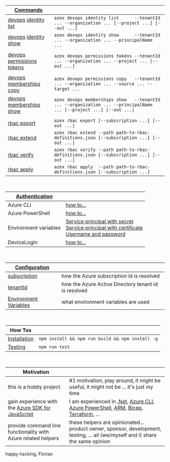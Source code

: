 
| [Commands](/docs/commands/readme.md) | |
|-|-|
|[devops](/docs/commands/devops/readme.md) [identity   ](/docs/commands/devops/identity/readme.md   ) [list  ](/docs/commands/devops/identity/list.md     )|`azex devops identity list      --tenantId ... --organization ... [--project ...] [--out ...]`|
|[devops](/docs/commands/devops/readme.md) [identity   ](/docs/commands/devops/identity/readme.md   ) [show  ](/docs/commands/devops/identity/show.md     )|`azex devops identity show      --tenantId ... --organization ... --principalName ...`        |
|||
|[devops](/docs/commands/devops/readme.md) [permissions](/docs/commands/devops/permissions/readme.md) [tokens](/docs/commands/devops/permissions/tokens.md)|`azex devops permissions tokens --tenantId ... --organization ... --project ... [--out ...]`|
|||
|[devops](/docs/commands/devops/readme.md) [memberships](/docs/commands/devops/memberships/readme.md) [copy  ](/docs/commands/devops/memberships/copy.md  )|`azex devops permissions copy   --tenantId ... --organization ... --source ... --target ...`                      |
|[devops](/docs/commands/devops/readme.md) [memberships](/docs/commands/devops/memberships/readme.md) [show  ](/docs/commands/devops/memberships/show.md  )|`azex devops memberships show   --tenantId ... --organization ... --principalName ... [--project ...] [--out ...]`|
|||
|[rbac  ](/docs/commands/rbac/readme.md  ) [export     ](/docs/commands/rbac/export.md                                                                    )|`azex rbac export [--subscription ...] [--out ...]`                                      |
|[rbac  ](/docs/commands/rbac/readme.md  ) [extend     ](/docs/commands/rbac/extend.md                                                                    )|`azex rbac extend --path path-to-rbac-definitions.json [--subscription ...] [--out ...]`|
|[rbac  ](/docs/commands/rbac/readme.md  ) [verify     ](/docs/commands/rbac/verify.md                                                                    )|`azex rbac verify --path path-to-rbac-definitions.json [--subscription ...] [--out ...]` |
|[rbac  ](/docs/commands/rbac/readme.md  ) [apply      ](/docs/commands/rbac/apply.md                                                                     )|`azex rbac apply  --path path-to-rbac-definitions.json [--subscription ...]`              |

<br/>

|[Authentication](/docs/authentication/readme.md)| |
|-|-|
|Azure CLI            |[how to...                    ](/docs/authentication/readme.md#authenticate-via-the-azure-cli)|
|Azure PowerShell     |[how to...                    ](/docs/authentication/readme.md#authenticate-via-azure-powershell)|
|Environment variables|[Service principal with secret](/docs/authentication/readme.md#service-principal-with-secret)<br/>[Service principal with certificate](/docs/authentication/readme.md#service-principal-with-certificate)<br/>[Username and password](/docs/authentication/readme.md#username-and-password)|
|DeviceLogin          |[how to...                    ](/docs/authentication/readme.md#authenticate-with-devicelogin)|

<br/>

|[Configuration](/docs/configuration/index.md)| |
|-|-|
|[subscription         ](/docs/configuration/subscription.md         )| how the Azure subscription id is resolved            |
|[tenantId             ](/docs/configuration/tenantId.md             )| how the Azure Active Directory tenant id is resolved |
|[Environment Variables](/docs/configuration/environment-variables.md)| what environment variables are used                  |

<br/>

| How Tos | |
|-|-|
|[Installation](/docs//installation/readme.md)| `npm install && npm run build && npm install -g`|
|[Testing     ](/docs//testing/readme.md     )| `npm run test`                                  |

<br/>

|Motivation ||
|-|-|
| this is a hobby project                                                                        | #1 motivation, play around, it might be useful, it might not be ... it's just my time  |
| gain experience with the [Azure SDK for JavaScript](https://github.com/Azure/azure-sdk-for-js) | I am experienced in [.Net](https://dotnet.microsoft.com/), [Azure CLI](https://learn.microsoft.com/en-us/cli/azure/), [Azure PowerShell](https://learn.microsoft.com/en-us/powershell/azure/get-started-azureps), [ARM](https://learn.microsoft.com/en-us/azure/azure-resource-manager/templates/), [Bicep](https://learn.microsoft.com/en-us/azure/azure-resource-manager/bicep/overview?tabs=bicep), [Terraform](https://learn.microsoft.com/en-us/azure/developer/terraform/overview), ...|
| provide command line functionality with Azure related helpers                                  | these helpers are opinionated... product owner, sponsor, development, testing, ... all (we/myself and I) share the same opinion |


happy hacking,
Florian